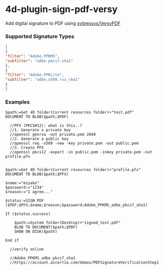 # 4d-plugin-sign-pdf-versy
Add digital signature to PDF using [sybrexsys/VersyPDF](https://github.com/sybrexsys/VersyPDF)

### Supported Signature Types

```json
[
{
"filter": "Adobe.PPKMS",
"subfilter": "adbe.pkcs7.sha1"
},
{
"filter": "Adobe.PPKLite",
"subfilter": "adbe.x509.rsa_sha1"
}
]
```

### Examples

```
$path:=Get 4D folder(Current resources folder)+"test.pdf"
DOCUMENT TO BLOB($path;$PDF)

  //PFX (PKCS#12): what is this..?
  //1. Generate a private key
  //openssl genrsa -out private.pem 2048
  //2. Generate a public key
  //openssl req -x509 -new -key private.pem -out public.pem
  //3. Create PFX
  //openssl pkcs12 -export -in public.pem -inkey private.pem -out profile.pfx


$path:=Get 4D folder(Current resources folder)+"profile.pfx"
DOCUMENT TO BLOB($path;$PFX)

$name:="miyako"
$password:="1234"
$reason:="I agree..."

$status:=SIGN PDF ($PDF;$PFX;$name;$reason;$password;Adobe_PPKMS_adbe_pkcs7_sha1)

If ($status.success)
	
	$path:=System folder(Desktop)+"signed_test.pdf"
	BLOB TO DOCUMENT($path;$PDF)
	SHOW ON DISK($path)
	
End if 

  //verify online

  //Adobe_PPKMS_adbe_pkcs7_sha1
  //https://account.ascertia.com/demos/PDFSignatureVerificationStep1
```
